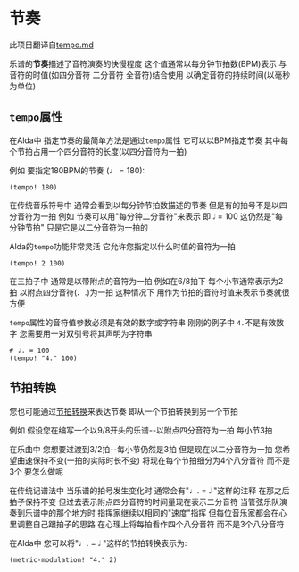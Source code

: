 # 节奏

此项目翻译自[tempo.md](../tempo.md)

乐谱的**节奏**描述了音符演奏的快慢程度 这个值通常以每分钟节拍数(BPM)表示 与音符的时值(如四分音符 二分音符 全音符)结合使用 以确定音符的持续时间(以毫秒为单位)

## `tempo`属性

在Alda中 指定节奏的最简单方法是通过`tempo`属性 它可以以BPM指定节奏 其中每个节拍占用一个四分音符的长度(以四分音符为一拍)

例如 要指定180BPM的节奏 (♩ = 180):

```alda
(tempo! 180)
```

在传统音乐符号中 通常会看到以每分钟节拍数描述的节奏 但是有的拍号不是以四分音符为一拍 例如 节奏可以用"每分钟二分音符"来表示 即 𝅗𝅥 = 100 这仍然是"每分钟节拍" 只是它是以二分音符为一拍的

Alda的`tempo`功能非常灵活 它允许您指定以什么时值的音符为一拍

```alda
(tempo! 2 100)
```

在三拍子中 通常是以带附点的音符为一拍 例如在6/8拍下 每个小节通常表示为2拍 以附点四分音符(♩.)为一拍 这种情况下 用作为节拍的音符时值来表示节奏就很方便

`tempo`属性的音符值参数必须是有效的数字或字符串 刚刚的例子中 `4.`不是有效数字 您需要用一对双引号将其声明为字符串

```alda
# ♩. = 100
(tempo! "4." 100)
```

## 节拍转换

您也可能通过[节拍转换](https://en.wikipedia.org/wiki/Metric_modulation)来表达节奏 即从一个节拍转换到另一个节拍

例如 假设您在编写一个以9/8开头的乐谱--以附点四分音符为一拍 每小节3拍

在乐曲中 您想要过渡到3/2拍--每小节仍然是3拍 但是现在以二分音符为一拍 您希望曲速保持不变(一拍的实际时长不变) 将现在每个节拍细分为4个八分音符 而不是3个 要怎么做呢

在传统记谱法中 当乐谱的拍号发生变化时 通常会有"♩. = 𝅗𝅥 "这样的注释 在那之后 拍子保持不变 但过去表示附点四分音符的时间量现在表示二分音符 当管弦乐队演奏到乐谱中的那个地方时 指挥家继续以相同的"速度"指挥 但每位音乐家都会在心里调整自己跟拍子的思路 在心理上将每拍看作四个八分音符 而不是3个八分音符

在Alda中 您可以将"♩. = 𝅗𝅥 "这样的节拍转换表示为:

```alda
(metric-modulation! "4." 2)
```

